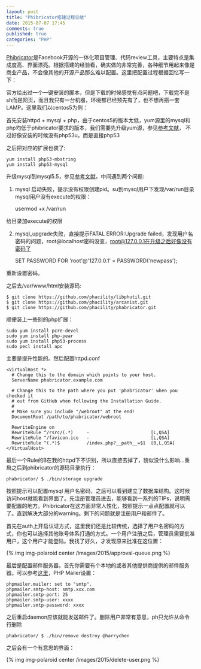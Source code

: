 ```yaml
---
layout: post
title: "Phibricator搭建过程总结"
date: 2015-07-07 17:45
comments: true
published: true
categories: "PHP"
---
```


  [Phibricator][1]是Facebook开源的一体化项目管理、代码review工具，主要特点是集成度高、界面漂亮。根据搭建的经验看，确实做的非常完善，各种细节用起来像是商业产品，不会像其他的开源产品那么难以配置。这里把配置过程根据回忆写一下：

  官方给出过一个一键安装的脚本，但是下载的时候感觉有点问题吧，下载完不是sh而是网页，而且我只有一台机器，环境都已经预先有了，也不想再搭一套LAMP。这里我们以centos5为例：

  首先安装httpd + mysql + php，由于centos5的版本太低，yum源里的mysql和php均低于phibricator要求的版本，我们需要先升级yum源，参见[参考文献][2]， 不过好像安装的时候没有php53u，而是直接php53

  之后把对应的扩展也装了:

  	yum install php53-mbstring
	yum install php53-mysql

<!--more-->

  升级mysql到mysql5.5，参见[参考文献][3]。中间遇到两个问题:

1. mysql 启动失败，提示没有权限创建pid。su到mysql用户下发现/var/run目录mysql用户没有execute的权限：
	
	usermod +x /var/run

给目录加execute的权限

2. mysql_upgrade失败，直接提示FATAL ERROR:Upgrade failed，发现用户名密码的问题，root@localhost密码没变，root@127.0.0.1在升级之后好像没有密码了

	SET PASSWORD FOR 'root'@'127.0.0.1' = PASSWORD('newpass');	

重新设置密码。

  之后去/var/www/html安装源码:
  	
  	$ git clone https://github.com/phacility/libphutil.git
	$ git clone https://github.com/phacility/arcanist.git
	$ git clone https://github.com/phacility/phabricator.git

  顺便装上一些别的php扩展：
  
  	sudo yum install pcre-devel
  	sudo yum install php-pear
  	sudo yum install php53-process
	sudo pecl install apc
 
  主要是提升性能的。然后配置httpd.conf


	<VirtualHost *>
	  # Change this to the domain which points to your host.
	  ServerName phabricator.example.com

	  # Change this to the path where you put 'phabricator' when you checked it
	  # out from GitHub when following the Installation Guide.
	  #
	  # Make sure you include "/webroot" at the end!
	  DocumentRoot /path/to/phabricator/webroot

	  RewriteEngine on
	  RewriteRule ^/rsrc/(.*)     -                       [L,QSA]
	  RewriteRule ^/favicon.ico   -                       [L,QSA]
	  RewriteRule ^(.*)$          /index.php?__path__=$1  [B,L,QSA]
	</VirtualHost>
  
  最后一个Rule的B在我的httpd下不识别，所以直接去掉了，貌似没什么影响...重启之后到phibricator的源码目录执行：

  	phabricator/ $ ./bin/storage upgrade

  按照提示可以配置mysql 用户名密码，之后可以看到建立了数据库结构。这时候访问host就能看到界面了。先注册管理员进去，能够看到一系列的TIPs，说明需要配置的地方。Phibricator在这方面非常人性化，按照提示一点点配置就可以了。直到解决大部分的warning。剩下的问题就是注册用户和邮件了。

  首先在auth上开启认证方式，这里我们还是比较传统，选择了用户名密码的方式，你也可以选择其他账号体系打通的方式。一个用户注册之后，管理员需要批准用户，这个用户才能登陆。我找了好久，才发现原来批准在这位置：

  {% img img-polaroid center /images/2015/approval-queue.png %}


  最后是配置邮件服务器。首先你需要有个本地的或者其他提供商提供的邮件服务器。可以参考[这里][4]，PHP Mailer设置：

	phpmailer.mailer: set to "smtp".
	phpmailer.smtp-host: smtp.xxx.com
	phpmailer.smtp-port: 25
	phpmailer.smtp-user: xxxx
	phpmailer.smtp-password: xxxx

  之后重启daemon应该就能发送邮件了。删除用户非常有意思，ph只允许从命令行删除

  	phabricator/ $ ./bin/remove destroy @harrychen
  
  之后会有一个有意思的界面：

{% img img-polaroid center /images/2015/delete-user.png %}


[1]: http://phabricator.org/   "Phibricator官网"
[2]: http://zengrong.net/post/1595.htm "升级CentOS 5.x中的PHP 5.1到5.3"
[3]: http://www.ha97.com/4145.html "RHEL/CentOS 5.x使用yum快速安装MySQL 5.5.x"
[4]: http://blog.csdn.net/lihongxun945/article/details/9030753 "phabricator 邮件服务配置 备忘"